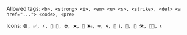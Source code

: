 Allowed tags:
`<b>, <strong>
<i>, <em>
<u>
<s>, <strike>, <del>
<a href="...">
<code>, <pre>`

Icons:
`🟢, ✅, ⚡, 🔼
🔴, ⛔, ❌, 🔽
🌬️, ❄️, 🌀, 💨
ℹ️, 📘, 📄
🛠️, 👨‍💻, 📞`
